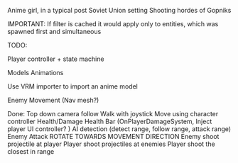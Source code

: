 Anime girl, in a typical post Soviet Union setting
Shooting hordes of Gopniks

IMPORTANT:
If filter is cached it would apply only to entities, which was spawned first and simultaneous

TODO:

Player controller + state machine


Models
Animations

Use VRM importer to import an anime model

Enemy Movement (Nav mesh?)

Done:
Top down camera follow
Walk with joystick
Move using character controller
Health/Damage
Health Bar (OnPlayerDamageSystem, Inject player UI controller? )
AI detection (detect range, follow range, attack range)
Enemy Attack
ROTATE TOWARDS MOVEMENT DIRECTION
Enemy shoot projectile at player
Player shoot projectiles at enemies
Player shoot the closest in range